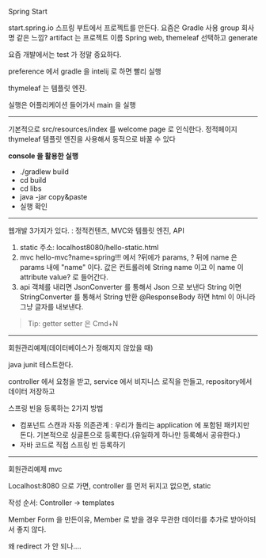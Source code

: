 Spring Start

start.spring.io 스프링 부트에서 프로젝트를 만든다.
요즘은 Gradle 사용
group 회사명 같은 느낌? artifact 는 프로젝트 이름
Spring web, themeleaf 선택하고 generate

요즘 개발에서는 test 가 정말 중요하다.

preference 에서 gradle 을 intelij 로 하면 빨리 실행

thymeleaf 는 템플릿 엔진.

실행은 어플리케이션 들어가서 main 을 실행

---

기본적으로 src/resources/index 를 welcome page 로 인식한다. 정적페이지
thymeleaf 템플릿 엔진을 사용해서 동적으로 바꿀 수 있다

**console 을 활용한 실행**

- ./gradlew build
- cd build
- cd libs
- java -jar copy&paste
- 실행 확인

---

웹개발 3가지가 있다. : 정적컨텐츠, MVC와 템플릿 엔진, API

1. static 주소: localhost8080/hello-static.html
2. mvc
   hello-mvc?name=spring!!!
   에서 ?뒤에가 params, ? 뒤에 name 은 params 내에 "name" 이다. 값은 컨트롤러에 String name 이고 이 name 이 attribute value? 로 들어간다.
3. api
   객체를 내리면 JsonConverter 를 통해서 Json 으로 보낸다
   String 이면 StringConverter 를 통해서 String 반환
   @ResponseBody 하면 html 이 아니라 그냥 글자를 내보낸다.

> Tip: getter setter 은 Cmd+N

---

회원관리예제(데이터베이스가 정해지지 않았을 때)

java junit 테스트한다.

controller 에서 요청을 받고, service 에서 비지니스 로직을 만들고, repository에서 데이터 저장하고

스프링 빈을 등록하는 2가지 방법

- 컴포넌트 스캔과 자동 의존관계 : 우리가 돌리는 application 에 포함된 패키지만 돈다.
  기본적으로 싱글톤으로 등록한다.(유일하게 하나만 등록해서 공유한다.)
- 자바 코드로 직접 스프링 빈 등록하기

---

회원관리예제 mvc

Localhost:8080 으로 가면, controller 를 먼저 뒤지고 없으면, static

작성 순서: Controller -> templates

Member Form 을 만든이유, Member 로 받을 경우 무관한 데이터를 추가로 받아야되서 좋지 않다.

왜 redirect 가 안 되나....